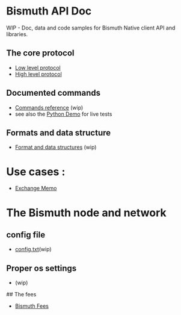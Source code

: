 # Bismuth API Doc

WIP - Doc, data and code samples for Bismuth Native client API and libraries.

## The core protocol

* [Low level protocol](low_level_protocol.md)
* [High level protocol](high_level_protocol.md)

## Documented commands

* [Commands reference](commands_reference.md) (wip)
* see also the [Python Demo](../Python/) for live tests

## Formats and data structure

* [Format and data structures](Formats.md) (wip)  


# Use cases : 

* [Exchange Memo](Exchange_memo.md)


# The Bismuth node and network 

## config file

* [config.txt](config_txt.md)(wip)

## Proper os settings

* (wip)

## The fees

* [Bismuth Fees](Fees.md)
